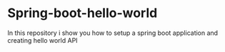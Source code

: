 # Spring-boot-hello-world
In this repository i show you how to setup a spring boot application and creating hello world API
